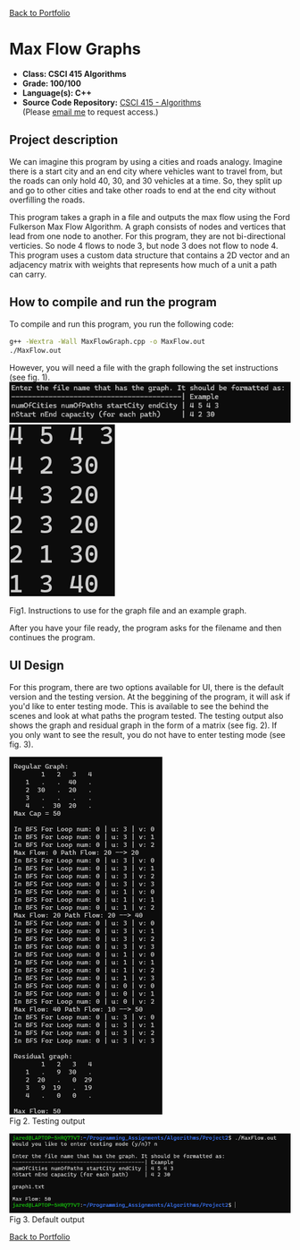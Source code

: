 [Back to Portfolio](../index.md)

Max Flow Graphs
===============

-   **Class: CSCI 415 Algorithms** 
-   **Grade: 100/100** 
-   **Language(s): C++** 
-   **Source Code Repository:** [CSCI 415 - Algorithms](https://github.com/JaredAndraszek42/CSCI-415-Algorithms/tree/main/Project2)  
    (Please [email me](mailto:JRAndraszek@csustudent.net?subject=GitHub%20Access) to request access.)

## Project description

We can imagine this program by using a cities and roads analogy. Imagine there is a start city and an end city where vehicles want to travel from, but the roads can only hold 40, 30, and 30 vehicles at a time. So, they split up and go to other cities and take other roads to end at the end city without overfilling the roads. 

This program takes a graph in a file and outputs the max flow using the Ford Fulkerson Max Flow Algorithm. A graph consists of nodes and vertices that lead from one node to another. For this program, they are not bi-directional verticies. So node 4 flows to node 3, but node 3 does not flow to node 4. This program uses a custom data structure that contains a 2D vector and an adjacency matrix with weights that represents how much of a unit a path can carry.

## How to compile and run the program

To compile and run this program, you run the following code:

```bash
g++ -Wextra -Wall MaxFlowGraph.cpp -o MaxFlow.out
./MaxFlow.out
```

However, you will need a file with the graph following the set instructions (see fig. 1).
![screenshot](../images/Max-Flow_Instructions.png)
![screenshot](../images/Max-Flow_graph1.png)

Fig1. Instructions to use for the graph file and an example graph.

After you have your file ready, the program asks for the filename and then continues the program.

## UI Design

For this program, there are two options available for UI, there is the default version and the testing version. At the beggining of the program, it will ask if you'd like to enter testing mode. This is available to see the behind the scenes and look at what paths the program tested. The testing output also shows the graph and residual graph in the form of a matrix  (see fig. 2). If you only want to see the result, you do not have to enter testing mode (see fig. 3). 

![screenshot](../images/Max-Flow_testing.png)  
Fig 2. Testing output

![screenshot](../images/Max-Flow_default.png)  
Fig 3. Default output

[Back to Portfolio](../index.md)